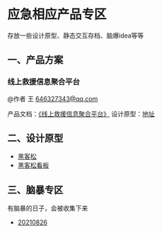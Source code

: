# 应急相应产品专区
 
存放一些设计原型、静态交互存档、脑爆idea等等


## 一、产品方案

### 线上救援信息聚合平台

@作者 王 646327343@qq.com 

产品文档：[《线上救援信息聚合平台》](./proposal/线上救援信息聚合平台-王.md)
设计原型：[地址]( ./prototype/jiuyuan-wang)


## 二、设计原型
* [黑客松](./prototype/hackathon)
* [黑客松看板](./prototype/hackathonKanban)


## 三、脑暴专区

有脑暴的日子，会被收集下来
* [20210826](./brainstorm/20210826.md)

